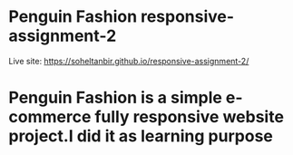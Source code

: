 # Penguin Fashion responsive-assignment-2
Live site: https://soheltanbir.github.io/responsive-assignment-2/
# Penguin Fashion is a simple e-commerce fully responsive website project.I did it as learning purpose
